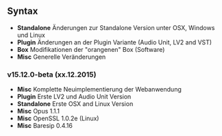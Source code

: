 ## Syntax

- **Standalone** Änderungen zur Standalone Version unter OSX, Windows und Linux
- **Plugin** Änderungen an der Plugin Variante (Audio Unit, LV2 and VST)
- **Box** Modifikationen der "orangenen" Box (Software)
- **Misc** Generelle Veränderungen


### v15.12.0-beta (xx.12.2015)

- **Misc** Komplette Neuimplementierung der Webanwendung
- **Plugin** Erste LV2 und Audio Unit Version
- **Standalone** Erste OSX and Linux Version
- **Misc** Opus 1.1.1
- **Misc** OpenSSL 1.0.2e (Linux)
- **Misc** Baresip 0.4.16
